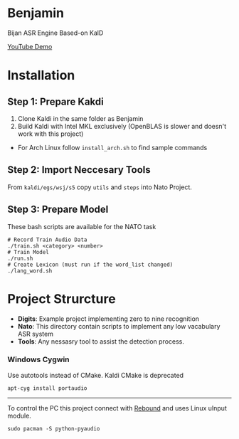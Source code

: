 # Benjamin
Bijan ASR Engine Based-on KalD

[YouTube Demo](https://youtu.be/aPQmxTXUgmA)

# Installation

## Step 1: Prepare Kakdi
1. Clone Kaldi in the same folder as Benjamin
2. Build Kaldi with Intel MKL exclusively (OpenBLAS is slower and doesn't work with this project)

* For Arch Linux follow `install_arch.sh` to find sample commands

## Step 2: Import Neccesary Tools

From `kaldi/egs/wsj/s5` copy `utils` and `steps` into Nato Project.

## Step 3: Prepare Model

These bash scripts are available for the NATO task

```
# Record Train Audio Data
./train.sh <category> <number>
# Train Model
./run.sh
# Create Lexicon (must run if the word_list changed)
./lang_word.sh
```

# Project Strurcture

- **Digits**: Example project implementing zero to nine recognition
- **Nato**: This directory contain scripts to implement any low vacabulary ASR system
- **Tools**: Any nessasry tool to assist the detection process. 

### Windows Cygwin
Use autotools instead of CMake. Kaldi CMake is deprecated

```
apt-cyg install portaudio
```

----------------------
To control the PC this project connect with [Rebound](https://github.com/bijanbina/RAIIS) and uses Linux uInput module.

```
sudo pacman -S python-pyaudio
```
